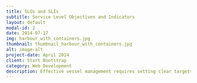 ```yaml
---
title: SLOs and SLIs 
subtitle: Service Level Objectives and Indicators 
layout: default
modal-id: 2
date: 2014-07-17
img: harbour_with_containers.jpg
thumbnail: thumbnail_harbour_with_containers.jpg
alt: image-alt
project-date: April 2014
client: Start Bootstrap
category: Web Development
description: Effective vessel management requires setting clear targets and monitoring progress. Our SLOs and SLIs solution helps you define and track key performance metrics, ensuring your vessel meets the required standards for safety, efficiency, and environmental sustainability. By establishing Service Level Objectives (SLOs) and Service Level Indicators (SLIs), you can monitor and analyze your vessel's performance, identify areas for improvement, and make data-driven decisions to optimize operations, reduce costs, and enhance overall performance.
---
```

